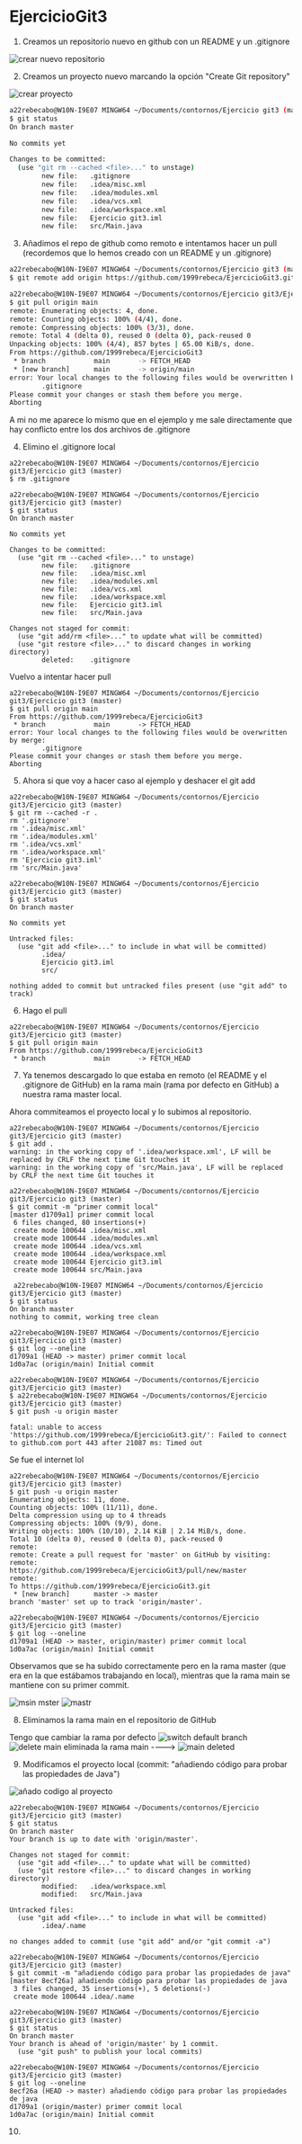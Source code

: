 # EjercicioGit3

1. Creamos un repositorio nuevo en github con un README y un .gitignore

![crear nuevo repositorio](https://user-images.githubusercontent.com/114091264/203599313-e907ff29-f99d-40ca-8162-8764cf0d3fad.png)

2. Creamos un proyecto nuevo marcando la opción "Create Git repository"

![crear proyecto](https://user-images.githubusercontent.com/114091264/203599390-2f653fa1-fb30-4abe-8ddd-87aa0f00741d.png)

```bash
a22rebecabo@W10N-I9E07 MINGW64 ~/Documents/contornos/Ejercicio git3 (master)
$ git status
On branch master

No commits yet

Changes to be committed:
  (use "git rm --cached <file>..." to unstage)
        new file:   .gitignore
        new file:   .idea/misc.xml
        new file:   .idea/modules.xml
        new file:   .idea/vcs.xml
        new file:   .idea/workspace.xml
        new file:   Ejercicio git3.iml
        new file:   src/Main.java

```
3. Añadimos el repo de github como remoto e intentamos hacer un pull
(recordemos que lo hemos creado con un README y un .gitignore)

```bash
a22rebecabo@W10N-I9E07 MINGW64 ~/Documents/contornos/Ejercicio git3 (master)
$ git remote add origin https://github.com/1999rebeca/EjercicioGit3.git

a22rebecabo@W10N-I9E07 MINGW64 ~/Documents/contornos/Ejercicio git3/Ejercicio git3 (master)
$ git pull origin main
remote: Enumerating objects: 4, done.
remote: Counting objects: 100% (4/4), done.
remote: Compressing objects: 100% (3/3), done.
remote: Total 4 (delta 0), reused 0 (delta 0), pack-reused 0
Unpacking objects: 100% (4/4), 857 bytes | 65.00 KiB/s, done.
From https://github.com/1999rebeca/EjercicioGit3
 * branch            main       -> FETCH_HEAD
 * [new branch]      main       -> origin/main
error: Your local changes to the following files would be overwritten by merge:
        .gitignore
Please commit your changes or stash them before you merge.
Aborting
```

A mi no me aparece lo mismo que en el ejemplo y me sale directamente que
hay conflicto entre los dos archivos de .gitignore

4. Elimino el .gitignore local

```
a22rebecabo@W10N-I9E07 MINGW64 ~/Documents/contornos/Ejercicio git3/Ejercicio git3 (master)
$ rm .gitignore

a22rebecabo@W10N-I9E07 MINGW64 ~/Documents/contornos/Ejercicio git3/Ejercicio git3 (master)
$ git status
On branch master

No commits yet

Changes to be committed:
  (use "git rm --cached <file>..." to unstage)
        new file:   .gitignore
        new file:   .idea/misc.xml
        new file:   .idea/modules.xml
        new file:   .idea/vcs.xml
        new file:   .idea/workspace.xml
        new file:   Ejercicio git3.iml
        new file:   src/Main.java

Changes not staged for commit:
  (use "git add/rm <file>..." to update what will be committed)
  (use "git restore <file>..." to discard changes in working directory)
        deleted:    .gitignore
```
Vuelvo a intentar hacer pull

```
a22rebecabo@W10N-I9E07 MINGW64 ~/Documents/contornos/Ejercicio git3/Ejercicio git3 (master)
$ git pull origin main
From https://github.com/1999rebeca/EjercicioGit3
 * branch            main       -> FETCH_HEAD
error: Your local changes to the following files would be overwritten by merge:
        .gitignore
Please commit your changes or stash them before you merge.
Aborting
```
5. Ahora si que voy a hacer caso al ejemplo y deshacer el git add

```
a22rebecabo@W10N-I9E07 MINGW64 ~/Documents/contornos/Ejercicio git3/Ejercicio git3 (master)
$ git rm --cached -r .
rm '.gitignore'
rm '.idea/misc.xml'
rm '.idea/modules.xml'
rm '.idea/vcs.xml'
rm '.idea/workspace.xml'
rm 'Ejercicio git3.iml'
rm 'src/Main.java'

a22rebecabo@W10N-I9E07 MINGW64 ~/Documents/contornos/Ejercicio git3/Ejercicio git3 (master)
$ git status
On branch master

No commits yet

Untracked files:
  (use "git add <file>..." to include in what will be committed)
        .idea/
        Ejercicio git3.iml
        src/

nothing added to commit but untracked files present (use "git add" to track)
```

6. Hago el pull

```
a22rebecabo@W10N-I9E07 MINGW64 ~/Documents/contornos/Ejercicio git3/Ejercicio git3 (master)
$ git pull origin main
From https://github.com/1999rebeca/EjercicioGit3
 * branch            main       -> FETCH_HEAD
```

7. Ya tenemos descargado lo que estaba en remoto (el README y el .gitignore de GitHub)
en la rama main (rama por defecto en GitHub) a nuestra rama master local.

Ahora commiteamos el proyecto local y lo subimos al repositorio.

```
a22rebecabo@W10N-I9E07 MINGW64 ~/Documents/contornos/Ejercicio git3/Ejercicio git3 (master)
$ git add .
warning: in the working copy of '.idea/workspace.xml', LF will be replaced by CRLF the next time Git touches it
warning: in the working copy of 'src/Main.java', LF will be replaced by CRLF the next time Git touches it

a22rebecabo@W10N-I9E07 MINGW64 ~/Documents/contornos/Ejercicio git3/Ejercicio git3 (master)
$ git commit -m "primer commit local"
[master d1709a1] primer commit local
 6 files changed, 80 insertions(+)
 create mode 100644 .idea/misc.xml
 create mode 100644 .idea/modules.xml
 create mode 100644 .idea/vcs.xml
 create mode 100644 .idea/workspace.xml
 create mode 100644 Ejercicio git3.iml
 create mode 100644 src/Main.java
 
 a22rebecabo@W10N-I9E07 MINGW64 ~/Documents/contornos/Ejercicio git3/Ejercicio git3 (master)
$ git status
On branch master
nothing to commit, working tree clean

a22rebecabo@W10N-I9E07 MINGW64 ~/Documents/contornos/Ejercicio git3/Ejercicio git3 (master)
$ git log --oneline
d1709a1 (HEAD -> master) primer commit local
1d0a7ac (origin/main) Initial commit

a22rebecabo@W10N-I9E07 MINGW64 ~/Documents/contornos/Ejercicio git3/Ejercicio git3 (master)
$ a22rebecabo@W10N-I9E07 MINGW64 ~/Documents/contornos/Ejercicio git3/Ejercicio git3 (master)
$ git push -u origin master

fatal: unable to access 'https://github.com/1999rebeca/EjercicioGit3.git/': Failed to connect to github.com port 443 after 21087 ms: Timed out
```

Se fue el internet lol

```
a22rebecabo@W10N-I9E07 MINGW64 ~/Documents/contornos/Ejercicio git3/Ejercicio git3 (master)
$ git push -u origin master
Enumerating objects: 11, done.
Counting objects: 100% (11/11), done.
Delta compression using up to 4 threads
Compressing objects: 100% (9/9), done.
Writing objects: 100% (10/10), 2.14 KiB | 2.14 MiB/s, done.
Total 10 (delta 0), reused 0 (delta 0), pack-reused 0
remote:
remote: Create a pull request for 'master' on GitHub by visiting:
remote:      https://github.com/1999rebeca/EjercicioGit3/pull/new/master
remote:
To https://github.com/1999rebeca/EjercicioGit3.git
 * [new branch]      master -> master
branch 'master' set up to track 'origin/master'.

a22rebecabo@W10N-I9E07 MINGW64 ~/Documents/contornos/Ejercicio git3/Ejercicio git3 (master)
$ git log --oneline
d1709a1 (HEAD -> master, origin/master) primer commit local
1d0a7ac (origin/main) Initial commit
```

Observamos que se ha subido correctamente pero en la rama master (que era en la que estábamos trabajando en local), 
mientras que la rama main se mantiene con su primer commit.

![msin mster](https://user-images.githubusercontent.com/114091264/203599549-5cc44782-23bb-44dc-bbad-c5aa377c65a0.png)
![mastr](https://user-images.githubusercontent.com/114091264/203599571-00bf3848-14ee-4a6e-810d-7768b1ff9cd6.png)


8. Eliminamos la rama main en el repositorio de GitHub
   
Tengo que cambiar la rama por defecto
![switch default branch](https://user-images.githubusercontent.com/114091264/203599742-e40ea511-31f4-4d09-afb0-da051b953e01.png)
![delete main](https://user-images.githubusercontent.com/114091264/203599764-a6cbc00c-84d1-432c-8410-5b403b49b9b8.png)
eliminada la rama main                ---->  ![main deleted](https://user-images.githubusercontent.com/114091264/203599781-fffe54c9-1b61-4f12-ac56-525638e67dfa.png)


9. Modificamos el proyecto local (commit: "añadiendo código para probar las propiedades de Java")

![añado codigo al proyecto](https://user-images.githubusercontent.com/114091264/203600546-910ca67a-05b2-453a-95b7-6fb75d283274.png)

```
a22rebecabo@W10N-I9E07 MINGW64 ~/Documents/contornos/Ejercicio git3/Ejercicio git3 (master)
$ git status
On branch master
Your branch is up to date with 'origin/master'.

Changes not staged for commit:
  (use "git add <file>..." to update what will be committed)
  (use "git restore <file>..." to discard changes in working directory)
        modified:   .idea/workspace.xml
        modified:   src/Main.java

Untracked files:
  (use "git add <file>..." to include in what will be committed)
        .idea/.name

no changes added to commit (use "git add" and/or "git commit -a")

a22rebecabo@W10N-I9E07 MINGW64 ~/Documents/contornos/Ejercicio git3/Ejercicio git3 (master)
$ git commit -m "añadiendo código para probar las propiedades de java"
[master 8ecf26a] añadiendo código para probar las propiedades de java
 3 files changed, 35 insertions(+), 5 deletions(-)
 create mode 100644 .idea/.name

a22rebecabo@W10N-I9E07 MINGW64 ~/Documents/contornos/Ejercicio git3/Ejercicio git3 (master)
$ git status
On branch master
Your branch is ahead of 'origin/master' by 1 commit.
  (use "git push" to publish your local commits)

a22rebecabo@W10N-I9E07 MINGW64 ~/Documents/contornos/Ejercicio git3/Ejercicio git3 (master)
$ git log --oneline
8ecf26a (HEAD -> master) añadiendo código para probar las propiedades de java
d1709a1 (origin/master) primer commit local
1d0a7ac (origin/main) Initial commit

```

10.
